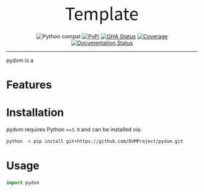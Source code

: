 <div align="center">
  <img src="https://raw.githubusercontent.com/DVMProject/pydvm/main/assets/logo_200w.png">
</div>

<div align="center">

![Python compat](https://img.shields.io/badge/%3E=python-3.9-blue.svg)
[![PyPi](https://img.shields.io/pypi/v/pydvm.svg)](https://pypi.python.org/pypi/pydvm)
[![GHA Status](https://github.com/DVMProject/pydvm/actions/workflows/tests.yaml/badge.svg?branch=main)](https://github.com/DVMProject/pydvm/actions?query=workflow%3Atests)
[![Coverage](https://codecov.io/github/DVMProject/pydvm/coverage.svg?branch=main)](https://codecov.io/github/DVMProject/pydvm?branch=main)
[![Documentation Status](https://readthedocs.org/projects/pydvm/badge/?version=latest)](https://pydvm.readthedocs.io/en/latest/?badge=latest)

</div>

---

pydvm is a

# Features

# Installation
pydvm requires Python `>=3.9` and can be installed via:

```bash
python -m pip install git+https://github.com/DVMProject/pydvm.git
```

# Usage

```python
import pydvm
```
